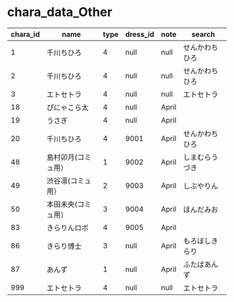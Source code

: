 # chara_data_Other

| chara_id | name                 | type | dress_id | note  |search|
| -------- | -------------------- | ---- | -------- | ----- |------|
| 1        | 千川ちひろ           | 4    | null     | null  |せんかわちひろ|
| 2        | 千川ちひろ           | 4    | null     | null  |せんかわちひろ|
| 3        | エトセトラ           | 4    | null     | null  |エトセトラ|
| 18       | ぴにゃこら太         | 4    | null     | April ||
| 19       | うさぎ               | 4    | null     | April ||
| 20       | 千川ちひろ           | 4    | 9001     | April |せんかわちひろ|
| 48        |島村卯月(コミュ用）  | 1    | 9002     | April |しまむらうづき|
| 49        |渋谷凛(コミュ用）    | 2    | 9003     | April |しぶやりん|
| 50        |本田未央(コミュ用）  | 3    | 9004     | April |ほんだみお|
| 83        |きらりんロボ         | 4    | 9005     | April ||
| 86        |きらり博士           | 3    | null     | April |もろぼしきらり|
| 87        |あんず               | 1    | null     | April |ふたばあんず|
| 999        | エトセトラ         | 4    | null     | null  |エトセトラ|

